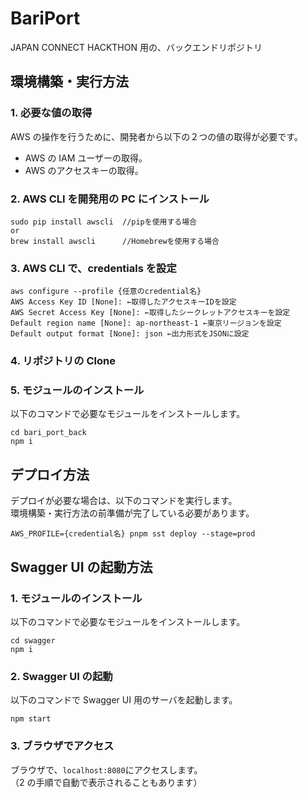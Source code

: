 # BariPort

JAPAN CONNECT HACKTHON 用の、バックエンドリポジトリ

## 環境構築・実行方法

### 1. 必要な値の取得

AWS の操作を行うために、開発者から以下の２つの値の取得が必要です。

- AWS の IAM ユーザーの取得。
- AWS のアクセスキーの取得。

### 2. AWS CLI を開発用の PC にインストール

```
sudo pip install awscli  //pipを使用する場合
or
brew install awscli      //Homebrewを使用する場合
```

### 3. AWS CLI で、credentials を設定

```
aws configure --profile {任意のcredential名}
AWS Access Key ID [None]: ←取得したアクセスキーIDを設定
AWS Secret Access Key [None]: ←取得したシークレットアクセスキーを設定
Default region name [None]: ap-northeast-1 ←東京リージョンを設定
Default output format [None]: json ←出力形式をJSONに設定
```

### 4. リポジトリの Clone

### 5. モジュールのインストール

以下のコマンドで必要なモジュールをインストールします。

```
cd bari_port_back
npm i
```

## デプロイ方法

デプロイが必要な場合は、以下のコマンドを実行します。  
環境構築・実行方法の前準備が完了している必要があります。

```
AWS_PROFILE={credential名} pnpm sst deploy --stage=prod
```

## Swagger UI の起動方法

### 1. モジュールのインストール

以下のコマンドで必要なモジュールをインストールします。

```
cd swagger
npm i
```

### 2. Swagger UI の起動

以下のコマンドで Swagger UI 用のサーバを起動します。

```
npm start
```

### 3. ブラウザでアクセス

ブラウザで、`localhost:8080`にアクセスします。  
（2 の手順で自動で表示されることもあります）
